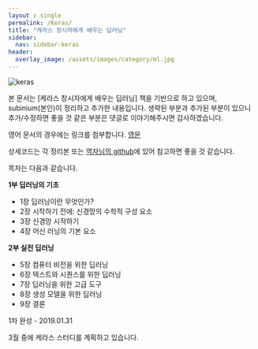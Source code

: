 ```yaml
---
layout : single
permalink: /Keras/
title: "케라스 창시자에게 배우는 딥러닝"
sidebar:
  nav: sidebar-keras
header:
  overlay_image: /assets/images/category/ml.jpg
---
```


![keras](https://tensorflowkorea.files.wordpress.com/2018/10/keras_dl_b.jpg?w=400)

본 문서는 [케라스 창시자에게 배우는 딥러닝] 책을 기반으로 하고 있으며, subinium(본인)이 정리하고 추가한 내용입니다. 생략된 부분과 추가된 부분이 있으니 추가/수정하면 좋을 것 같은 부분은 댓글로 이야기해주시면 감사하겠습니다.

영어 문서의 경우에는 링크를 첨부합니다. [영문](http://faculty.neu.edu.cn/yury/AAI/Textbook/Deep%20Learning%20with%20Python.pdf)

상세코드는 각 정리본 또는 [역자님의 github](https://github.com/rickiepark/deep-learning-with-python-notebooks)에 있어 참고하면 좋을 것 같습니다.

목차는 다음과 같습니다.

**1부 딥러닝의 기초**

- 1장 딥러닝이란 무엇인가?
- 2장 시작하기 전에: 신경망의 수학적 구성 요소
- 3장 신경망 시작하기
- 4장 머신 러닝의 기본 요소

**2부 실전 딥러닝**

- 5장 컴퓨터 비전을 위한 딥러닝
- 6장 텍스트와 시퀀스를 위한 딥러닝
- 7장 딥러닝을 위한 고급 도구
- 8장 생성 모델을 위한 딥러닝
- 9장 결론

1차 완성 - 2019.01.31

3월 중에 케라스 스터디를 계획하고 있습니다.
